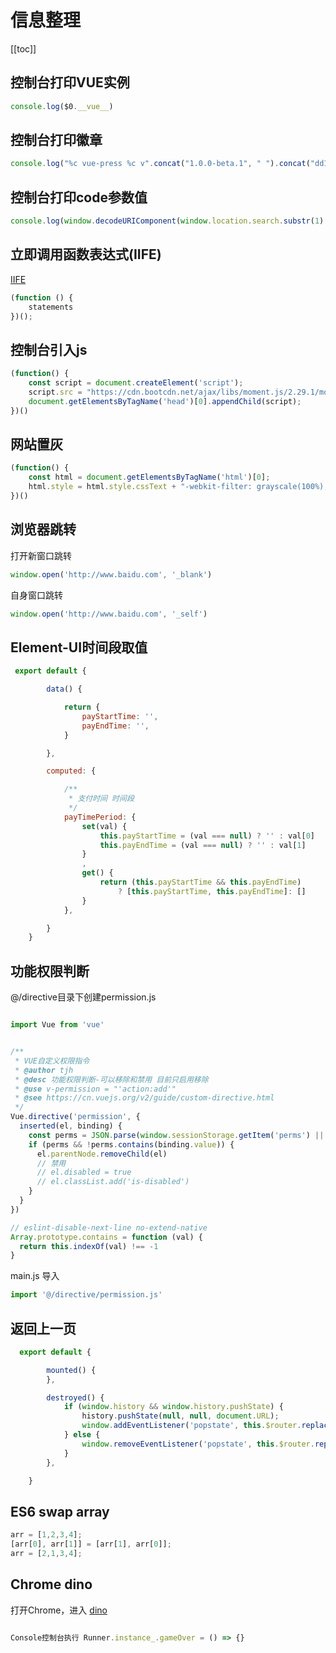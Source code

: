 # 信息整理
[[toc]]

## 控制台打印VUE实例

```js
console.log($0.__vue__)
```

## 控制台打印徽章
```js
console.log("%c vue-press %c v".concat("1.0.0-beta.1", " ").concat("dd10c50", " %c"), 'background: #35495e; padding: 1px; border-radius: 3px 0 0 3px; color: #fff', 'background: #41b883; padding: 1px; border-radius: 0 3px 3px 0; color: #fff', 'background: transparent');
```

## 控制台打印code参数值
```js
console.log(window.decodeURIComponent(window.location.search.substr(1).match(new RegExp("(^|&)code=([^&]*)(&|$)", "i"))?.[2]));
```

## 立即调用函数表达式(IIFE)
[IIFE](https://developer.mozilla.org/zh-CN/docs/Glossary/%E7%AB%8B%E5%8D%B3%E6%89%A7%E8%A1%8C%E5%87%BD%E6%95%B0%E8%A1%A8%E8%BE%BE%E5%BC%8F) <Badge text="IIFE"/>
```js
(function () {
    statements
})();
```

## 控制台引入js
```js
(function() {
    const script = document.createElement('script');
    script.src = "https://cdn.bootcdn.net/ajax/libs/moment.js/2.29.1/moment.min.js";
    document.getElementsByTagName('head')[0].appendChild(script);
})()
```

## 网站置灰
```js
(function() {
    const html = document.getElementsByTagName('html')[0];
    html.style = html.style.cssText + "-webkit-filter: grayscale(100%);-moz-filter: grayscale(100%); -ms-filter: grayscale(100%); -o-filter: grayscale(100%); filter: progid:DXImageTransform.Microsoft.BasicImage(grayscale=1); _filter: none; filter: grayscale(100%)"
})()
```

## 浏览器跳转
打开新窗口跳转
```js
window.open('http://www.baidu.com', '_blank')
```
自身窗口跳转
```js
window.open('http://www.baidu.com', '_self')
```


## Element-UI时间段取值

```js
 export default {

        data() {

            return {
                payStartTime: '',
                payEndTime: '',
            }

        },

        computed: {

            /**
             * 支付时间 时间段
             */
            payTimePeriod: {
                set(val) {
                    this.payStartTime = (val === null) ? '' : val[0]
                    this.payEndTime = (val === null) ? '' : val[1]
                }
                ,
                get() {
                    return (this.payStartTime && this.payEndTime)
                        ? [this.payStartTime, this.payEndTime]: []
                }
            },

        }
    }

```

## 功能权限判断

@/directive目录下创建permission.js
```js

import Vue from 'vue'


/**
 * VUE自定义权限指令
 * @author tjh
 * @desc 功能权限判断-可以移除和禁用 目前只启用移除
 * @use v-permission = "'action:add'"
 * @see https://cn.vuejs.org/v2/guide/custom-directive.html
 */
Vue.directive('permission', {
  inserted(el, binding) {
    const perms = JSON.parse(window.sessionStorage.getItem('perms') || '[]')
    if (perms && !perms.contains(binding.value)) {
      el.parentNode.removeChild(el)
      // 禁用
      // el.disabled = true
      // el.classList.add('is-disabled')
    }
  }
})

// eslint-disable-next-line no-extend-native
Array.prototype.contains = function (val) {
  return this.indexOf(val) !== -1
}

```
main.js 导入
```js
import '@/directive/permission.js'
```




## 返回上一页
```js 
  export default {

        mounted() {
        },

        destroyed() {
            if (window.history && window.history.pushState) {
                history.pushState(null, null, document.URL);
                window.addEventListener('popstate', this.$router.replace({name: 'home'}), false);
            } else {
                window.removeEventListener('popstate', this.$router.replace({name: 'home'}), false);
            }
        },

    }
```

## ES6 swap array
```js 
arr = [1,2,3,4];
[arr[0], arr[1]] = [arr[1], arr[0]];
arr = [2,1,3,4];
```

## Chrome dino

打开Chrome，进入 [dino](chrome://dino/)
```js 

Console控制台执行 Runner.instance_.gameOver = () => {}

```